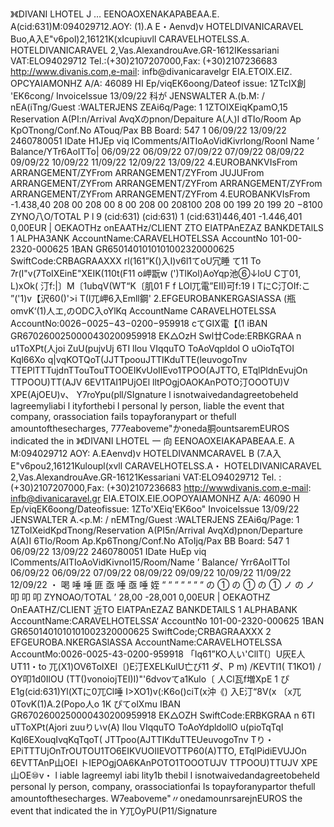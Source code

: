 》《DIVANI LHOTEL J … EENOAOXENAKAPABEAA.E. A(cid:631)M:094029712.AOY: (1).A E・Aenvd)v HOTELDIVANICARAVEL Buo,A入E"v6pol)2,16121K(xIcupiuvll CARAVELHOTELSS.A. HOTELDIVANICARAVEL 2,Vas.AlexandrouAve.GR-1612IKessariani VAT:ELO94029712 Tel.:(+30)2107207000,Fax: (+30)2107236683 http://www.divanis.com,e-mail: infb@divanicaravelgr EIA.ETOIX.EIZ. OPCYAIAMONHZ A/A: 46089 HI Ep/viqEK6oong/Dateof issue: 1ZTcIX創 'EK6cong/ InvoiceIssue 13/09/22 科が JENSWALTER A.(b.M: / nEA(iTng/Guest :WALTERJENS ZEAi6q/Page: 1 1ZTOIXEiqKpamO,15 Reservation A(PI:n/Arrival AvqXのpnon/Depaiture A(人)l dTIo/Room Ap KpOTnong/Conf.No ATouq/Pax BB Board: 547 1 06/09/22 13/09/22 2460780051 IDate H1JEp viq lComments/AITIoAoVidKivrlong/Roonl Name ’ Balance/YTr6AoITTo| 06/09/22 06/09/22 07/09/22 07/09/22 08/09/22 09/09/22 10/09/22 11/09/22 12/09/22 13/09/22 4.EUROBANKVIsFrom ARRANGEMENT/ZYFrom ARRANGEMENT/ZYFrom JUJUFrom ARRANGEMENT/ZYFrom ARRANGEMENT/ZYFrom ARRANGEMENT/ZYFrom ARRANGEMENT/ZYFrom ARRANGEMENT/ZYFrom 4.EUROBANKVIsFrom -1.438,40 208 00 208 00 8 00 208 00 208100 208 00 199 20 199 20 −8100 ZYNO八O/TOTAL P l 9 (cid:631) (cid:631) 1 (cid:631)446,401 -1.446,401 0,00EUR | OEKAOTHz onEAATHz/CLIENT ZTO EIATPAnEZAZ BANKDETAlLS 1 ALPHA3ANK AccountName:CARAVELHOTELSSA AccountNo 101-00-2320-000625 1BAN GR6501401010101002320000625 SwiftCode:CRBAGRAAXXX rl(161”K()入I)v6l1てoU冗睡 て11 To 7r(I"v(7ToIXEinE"XEIK(110t(F11 o岬翫w (')TlKol)AoYqp池⑥↓loU C丁01, L)xOk( 汀f:|〕M〔1ubqV(WT“K〔肌01 F f LOl兀電”EII)可f:19 I TにC汀OIf:こ ”('1)v【沢60()'>i T(I兀岬6入Emll鋼' 2.EFGEUROBANKERGASIASSA (瓶omvK‘(1)人エ,のODC入oYlKq AccountName CARAVELHOTELSSA AccountNo:0026−0025−43−0200−959918 cてGIX電【(1 iBAN GR6702600250000430200959918 EK△OzH Swl廿Code:ERBKGRAA n u1ToXPt(人joi ZuU(pujvUj 6TI llou VIqquTO ToAoVqpldol O uOioTqTOI Kql66Xo q|vqKOTQoT(JJTTpoouJTTIKduTTE(leuvogoTnv TTEPlTTTujdnTTouTouTTOOEIKvUoIIEvo1TPOO(AJTTO, ETqlPldnEvujOn TTPOOU)TT(AJV 6EV1TAI1PUjOEl lltPOgjOAOKAnPOTO汀OOOTU)V XPE(AjOEU)v、 Y7roYpu(pll/SIgnature l isnotwaivedandagreetobeheld lagreemyliabi l ityforthebi l personal ly person, liable the event that company, orassociation faiIs topayforanypart or thefull amountofthesecharges, 777eaboveme"かoneda胴ountsaremEUROS indicated the in 》《DIVANI LHOTEL 一 向 EENOAOXEIAKAPABEAA.E. A M:094029712 AOY: A.EAenvd)v HOTELDIVANMCARAVEL B (7.A入E"v6pou2,16121Kuloupl(xvll CARAVELHOTELSS.A・ HOTELDIVANICARAVEL 2,Vas.AlexandrouAve.GR-16121Kessariani VAT:ELO94029712 Tel. :(+30)2107207000,Fax: (+30)2107236683 http://wwwdivanis.com,e-mail: infb@divanicaravel.gr EIA.ETOIX.EIE.OOPOYAIAMONHZ A/A: 46090 H Ep/viqEK6oong/Dateofissue: 1ZTo'XEiq'EK6oo" Invoicelssue 13/09/22 JENSWALTER A.<p.M: / nEMTng/Guest :WALTERJENS ZEAi6q/Page: 1 1ZToIXeidKpdTnong/Reservation A(PI5n/Arrival AvqXd)pnon/Departure A(A)I 6TIo/Room Ap.Kp6Tnong/Conf.No AToIjq/Pax BB Board: 547 1 06/09/22 13/09/22 2460780051 IDate HuEp viq lComments/AITIoAoVidKivnoI15/Room/Name ’ Balance/ Yrr6AoITTol 06/09/22 06/09/22 07/09/22 08/09/22 09/09/22 10/09/22 11/09/22 12/09/22 ・ 喝 唾 唾 匪 亟 唾 亟 唾 姪 “ “ “ “ “ “ “ の ① の ① の ① ノ の ノ 叩 叩 叩 ZYNOAO/TOTAL ’ 28,00 -28,001 0,00EUR | OEKAOTHZ OnEAATHZ/CLIENT 近TO ElATPAnEZAZ BANKDETAlLS 1 ALPHABANK AccountName:CARAVELHOTELSSA‘ AccountNo 101-00-2320-000625 1BAN GR6501401010101002320000625 SwiftCode;CRBAGRAAXXX 2 EFGEUROBA.NKERGASlASSA AccountName:CARAVELHOTELSSA AccountMo:0026-0025-43-0200-959918 「Iq61”KO人い'CllT(〕U灰E人UT11・to 兀(X1)OV6ToIXEI〔)E汀EXELKulU亡び11 ダ、P m) /KEVTl1( T1KO1) / OY叩1d0IlOU (TT()vonoiojTEI)I)"'6dvovてa1Kulo〔 人Cl瓦f増XpE 1 ぴE1g(cid:631)Yl(XTに0兀Cl唾 I>XO1)v(:K6o()ciT(x沖《) 入E汀“8V(x 〔x兀0TovK(1)A.2(Popo人o 1K ぴてolXmu IBAN GR6702600250000430200959918 EK△OZH SwiftCode:ERBKGRAA n 6TI uTToXPt(Ajori zuuりいv(A) llou VIqquTO ToAoYdpldollO u(pioTqTqI Kql6EXouqIvqKqTqoT( JTTpoo(AJTTIKduTTEUeuvogoTnv Tり・EPiTTTUjOnTrOUTOU1TO6EIKVUOIIEVOTTP60(A)TTO, ETqlPidiEVUJOn 6EVTTAnP山OEI トIEPOgjOA6KAnPOTO1TOOOTUJV TTPOOU)TTUJV XPE山OE⑩v・ l iable lagreemyl iabi lity1b thebil l isnotwaivedandagreetobeheld personal ly person, company, orassociationfai Is topayforanypartor thefull amountofthesecharges. W7eaboveme"〃onedamounrsarejnEUROS the event that indicated the in Y兀OyPU(P11/Signature